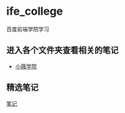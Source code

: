 # ife_college
百度前端学院学习
## 进入各个文件夹查看相关的笔记
* [小薇学院](./taskColl01Xiaowei)
## 精选笔记
  [笔记](http://ife.baidu.com/note/list?isElite=0)

